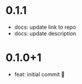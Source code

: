 # 0.1.1

- docs: update link to repo
- docs: update description

# 0.1.0+1

- feat: initial commit 🎉

